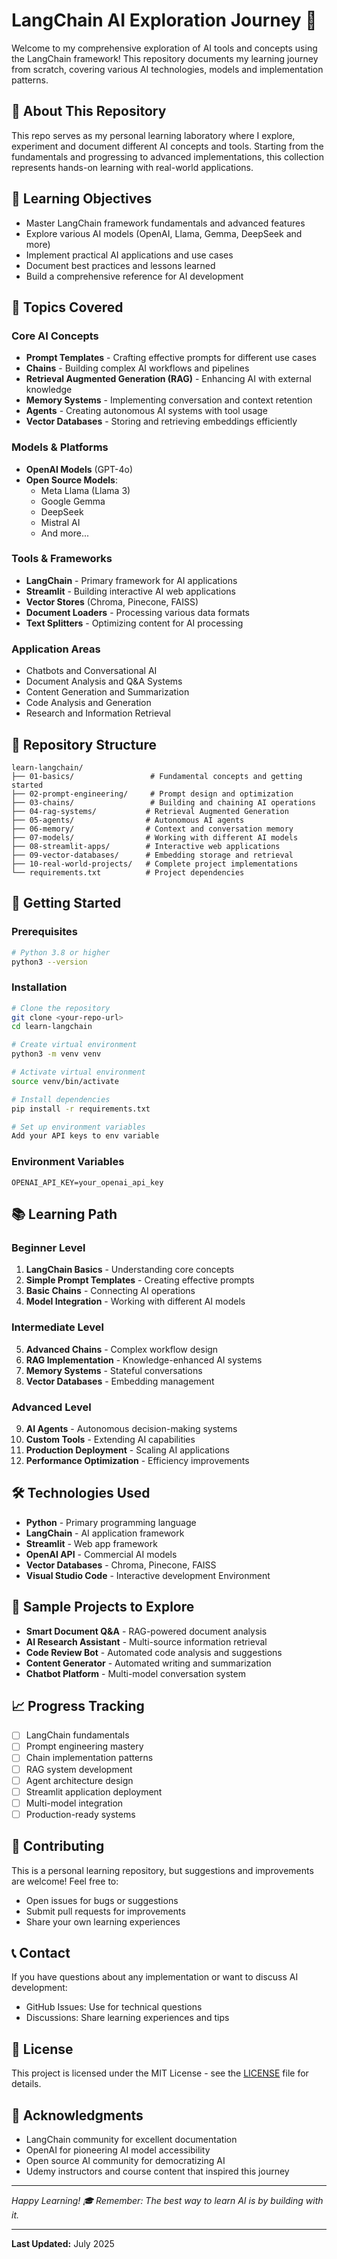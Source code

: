 # LangChain AI Exploration Journey 🚀

Welcome to my comprehensive exploration of AI tools and concepts using the LangChain framework! This repository documents my learning journey from scratch, covering various AI technologies, models and implementation patterns.

## 📖 About This Repository

This repo serves as my personal learning laboratory where I explore, experiment and document different AI concepts and tools. Starting from the fundamentals and progressing to advanced implementations, this collection represents hands-on learning with real-world applications.

## 🎯 Learning Objectives

- Master LangChain framework fundamentals and advanced features
- Explore various AI models (OpenAI, Llama, Gemma, DeepSeek and more)
- Implement practical AI applications and use cases
- Document best practices and lessons learned
- Build a comprehensive reference for AI development

## 🧠 Topics Covered

### Core AI Concepts
- **Prompt Templates** - Crafting effective prompts for different use cases
- **Chains** - Building complex AI workflows and pipelines
- **Retrieval Augmented Generation (RAG)** - Enhancing AI with external knowledge
- **Memory Systems** - Implementing conversation and context retention
- **Agents** - Creating autonomous AI systems with tool usage
- **Vector Databases** - Storing and retrieving embeddings efficiently

### Models & Platforms
- **OpenAI Models** (GPT-4o)
- **Open Source Models**:
  - Meta Llama (Llama 3)
  - Google Gemma
  - DeepSeek
  - Mistral AI
  - And more...

### Tools & Frameworks
- **LangChain** - Primary framework for AI applications
- **Streamlit** - Building interactive AI web applications
- **Vector Stores** (Chroma, Pinecone, FAISS)
- **Document Loaders** - Processing various data formats
- **Text Splitters** - Optimizing content for AI processing

### Application Areas
- Chatbots and Conversational AI
- Document Analysis and Q&A Systems
- Content Generation and Summarization
- Code Analysis and Generation
- Research and Information Retrieval

## 📁 Repository Structure

```
learn-langchain/
├── 01-basics/                 # Fundamental concepts and getting started
├── 02-prompt-engineering/     # Prompt design and optimization
├── 03-chains/                 # Building and chaining AI operations
├── 04-rag-systems/           # Retrieval Augmented Generation
├── 05-agents/                # Autonomous AI agents
├── 06-memory/                # Context and conversation memory
├── 07-models/                # Working with different AI models
├── 08-streamlit-apps/        # Interactive web applications
├── 09-vector-databases/      # Embedding storage and retrieval
├── 10-real-world-projects/   # Complete project implementations
└── requirements.txt          # Project dependencies
```

## 🚀 Getting Started

### Prerequisites
```bash
# Python 3.8 or higher
python3 --version
```

### Installation
```bash
# Clone the repository
git clone <your-repo-url>
cd learn-langchain

# Create virtual environment
python3 -m venv venv

# Activate virtual environment
source venv/bin/activate

# Install dependencies
pip install -r requirements.txt

# Set up environment variables
Add your API keys to env variable
```

### Environment Variables
```
OPENAI_API_KEY=your_openai_api_key
```

## 📚 Learning Path

### Beginner Level
1. **LangChain Basics** - Understanding core concepts
2. **Simple Prompt Templates** - Creating effective prompts
3. **Basic Chains** - Connecting AI operations
4. **Model Integration** - Working with different AI models

### Intermediate Level
5. **Advanced Chains** - Complex workflow design
6. **RAG Implementation** - Knowledge-enhanced AI systems
7. **Memory Systems** - Stateful conversations
8. **Vector Databases** - Embedding management

### Advanced Level
9. **AI Agents** - Autonomous decision-making systems
10. **Custom Tools** - Extending AI capabilities
11. **Production Deployment** - Scaling AI applications
12. **Performance Optimization** - Efficiency improvements

## 🛠️ Technologies Used

- **Python** - Primary programming language
- **LangChain** - AI application framework
- **Streamlit** - Web app framework
- **OpenAI API** - Commercial AI models
- **Vector Databases** - Chroma, Pinecone, FAISS
- **Visual Studio Code** - Interactive development Environment

## 🎨 Sample Projects to Explore

- **Smart Document Q&A** - RAG-powered document analysis
- **AI Research Assistant** - Multi-source information retrieval
- **Code Review Bot** - Automated code analysis and suggestions
- **Content Generator** - Automated writing and summarization
- **Chatbot Platform** - Multi-model conversation system

## 📈 Progress Tracking

- [ ] LangChain fundamentals
- [ ] Prompt engineering mastery
- [ ] Chain implementation patterns
- [ ] RAG system development
- [ ] Agent architecture design
- [ ] Streamlit application deployment
- [ ] Multi-model integration
- [ ] Production-ready systems

## 🤝 Contributing

This is a personal learning repository, but suggestions and improvements are welcome! Feel free to:
- Open issues for bugs or suggestions
- Submit pull requests for improvements
- Share your own learning experiences

## 📞 Contact

If you have questions about any implementation or want to discuss AI development:
- GitHub Issues: Use for technical questions
- Discussions: Share learning experiences and tips

## 📄 License

This project is licensed under the MIT License - see the [LICENSE](LICENSE) file for details.

## 🙏 Acknowledgments

- LangChain community for excellent documentation
- OpenAI for pioneering AI model accessibility
- Open source AI community for democratizing AI
- Udemy instructors and course content that inspired this journey

---

*Happy Learning! 🎓 Remember: The best way to learn AI is by building with it.*

---

**Last Updated:** July 2025